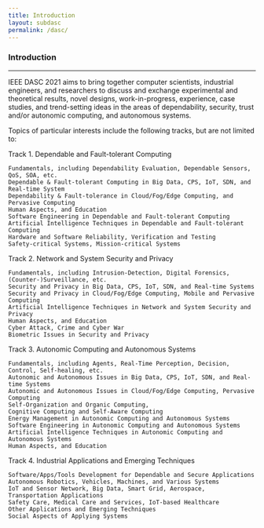 ```yaml
---
title: Introduction
layout: subdasc
permalink: /dasc/
---
```



<h3>Introduction</h3>
<hr/>
<p>IEEE DASC 2021 aims to bring together computer scientists, industrial engineers, and researchers to discuss and exchange experimental and theoretical results, novel designs, work-in-progress, experience, case studies, and trend-setting ideas in the areas of dependability, security, trust and/or autonomic computing, and autonomous systems.
</p>
Topics of particular interests include the following tracks, but are not limited to:

Track 1. Dependable and Fault-tolerant Computing

    Fundamentals, including Dependability Evaluation, Dependable Sensors, QoS, SOA, etc.
    Dependable & Fault-tolerant Computing in Big Data, CPS, IoT, SDN, and Real-time System
    Dependability & Fault-tolerance in Cloud/Fog/Edge Computing, and Pervasive Computing
    Human Aspects, and Education
    Software Engineering in Dependable and Fault-tolerant Computing
    Artificial Intelligence Techniques in Dependable and Fault-tolerant Computing
    Hardware and Software Reliability, Verification and Testing
    Safety-critical Systems, Mission-critical Systems

Track 2. Network and System Security and Privacy

    Fundamentals, including Intrusion-Detection, Digital Forensics, (Counter-)Surveillance, etc.
    Security and Privacy in Big Data, CPS, IoT, SDN, and Real-time Systems
    Security and Privacy in Cloud/Fog/Edge Computing, Mobile and Pervasive Computing
    Artificial Intelligence Techniques in Network and System Security and Privacy
    Human Aspects, and Education
    Cyber Attack, Crime and Cyber War
    Biometric Issues in Security and Privacy

Track 3. Autonomic Computing and Autonomous Systems

    Fundamentals, including Agents, Real-Time Perception, Decision, Control, Self-healing, etc.
    Autonomic and Autonomous Issues in Big Data, CPS, IoT, SDN, and Real-time Systems
    Autonomic and Autonomous Issues in Cloud/Fog/Edge Computing, Pervasive Computing
    Self-Organization and Organic Computing,
    Cognitive Computing and Self-Aware Computing
    Energy Management in Autonomic Computing and Autonomous Systems
    Software Engineering in Autonomic Computing and Autonomous Systems
    Artificial Intelligence Techniques in Autonomic Computing and Autonomous Systems
    Human Aspects, and Education

Track 4. Industrial Applications and Emerging Techniques

    Software/Apps/Tools Development for Dependable and Secure Applications
    Autonomous Robotics, Vehicles, Machines, and Various Systems
    IoT and Sensor Network, Big Data, Smart Grid, Aerospace, Transportation Applications
    Safety Care, Medical Care and Services, IoT-based Healthcare
    Other Applications and Emerging Techniques
    Social Aspects of Applying Systems
